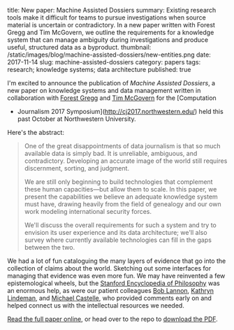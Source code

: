 title: New paper: Machine Assisted Dossiers 
summary: Existing research tools make it difficult for teams to pursue investigations when source material is uncertain or contradictory. In a new paper written with Forest Gregg and Tim McGovern, we outline the requirements for a knowledge system that can manage ambiguity during investigations and produce useful, structured data as a byproduct. 
thumbnail: /static/images/blog/machine-assisted-dossiers/new-entities.png
date: 2017-11-14
slug: machine-assisted-dossiers
category: papers
tags: research; knowledge systems; data architecture
published: true


I'm excited to announce the publication of _Machine Assisted Dossiers_, a new
paper on knowledge systems and data management written in collaboration
with [Forest Gregg](https://twitter.com/forestgregg) and [Tim
McGovern](https://twitter.com/herdingbats) for the [Computation
+ Journalism 2017 Symposium](http://cj2017.northwestern.edu/) held this past
October at Northwestern University.

Here's the abstract:

>One of the great disappointments of data journalism is that so much
>available data is simply bad. It is unreliable, ambiguous, and
>contradictory. Developing an accurate image of the world still requires
>discernment, sorting, and judgment.
>
>We are still only beginning to build technologies that complement these
>human capacities&mdash;but allow them to scale. In this paper, we present the
>capabilities we believe an adequate knowledge system must have, drawing
>heavily from the field of genealogy and our own work modeling
>international security forces.
>
>We'll discuss the overall requirements for such a system and try to
>envision its user experience and its data architecture; we'll also
>survey where currently available technologies can fill in the gaps
>between the two.

We had a lot of fun cataloguing the many layers of evidence
that go into the collection of claims about the world. Sketching
out some interfaces for managing that evidence was even more fun. We may have
reinvented a few epistemological wheels, but the [Stanford Encyclopedia of
Philosophy](https://plato.stanford.edu/) was an enormous help, as were our
patient colleagues [Bob Lannon](http://boblannon.com), [Kathryn
Lindeman](http://klindeman.com), and [Michael
Castelle](http://home.uchicago.edu/~mcc/), who provided comments early on
and helped connect us with the intellectual resources we needed.

[Read the full paper online](https://datamade.us/blog/machine-assisted-dossiers),
or head over to the repo to [download the
PDF](https://github.com/datamade/dossier/raw/master/machine_assisted_dossiers.pdf).
